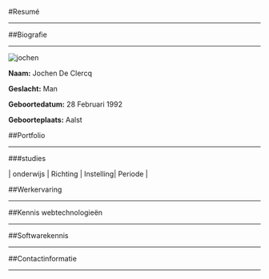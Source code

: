 #Resumé
___


##Biografie
___

![jochen](http://i.imgur.com/4TjCCK7.jpg "profielfoto")

**Naam:** Jochen De Clercq

**Geslacht:** Man

**Geboortedatum:** 28 Februari 1992

**Geboorteplaats:** Aalst

##Portfolio
___

###studies

| onderwijs | Richting | Instelling| Periode |






##Werkervaring
___

##Kennis webtechnologieën
___

##Softwarekennis
___

##Contactinformatie
___